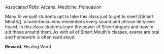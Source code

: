 Associated Rolls: Arcana, Medicine, Persuasion

Many Silverquill students opt to take this class just to get to meet [[Smart Mouth]], a male kenku who remembers every sound and phrase he's ever heard. In this class students learn the power of Silvertongues and how to aid those around them. As with all of Smart Mouth's classes, exams are oral and homework is often read aloud.

**Reward.** Healing Word